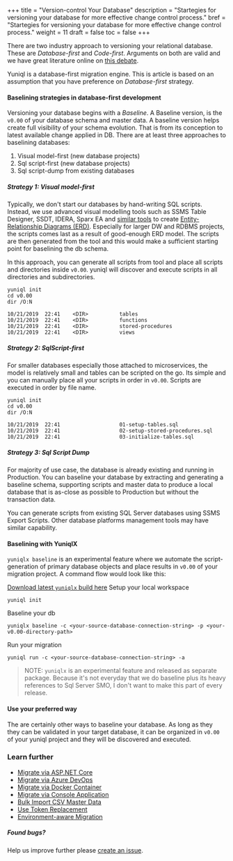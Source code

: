 +++
title = "Version-control Your Database"
description  = "Startegies for versioning your database for more effective change control process."
bref  = "Startegies for versioning your database for more effective change control process."
weight = 11
draft = false
toc = false
+++

There are two industry approach to versioning your relational database. These are *Database-first* and *Code-first*. Arguments on both are valid and we have great literature online on [this debate](https://www.google.com/search?q=database+first+vs+code+first). 

Yuniql is a database-first migration engine. This is article is based on an assumption that you have preference on *Database-first* strategy.

#### Baselining strategies in database-first development
Versioning your database begins with a *Baseline*. A Baseline version, is the `v0.00` of your database schema and master data. A baseline version helps create full visibility of your schema evolution. That is from its conception to latest available change applied in DB. There are at least three approaches to baselining databases:
1. Visual model-first (new database projects)
2. Sql script-first (new database projects)
3. Sql script-dump from existing databases

##### Strategy 1: Visual model-first
Typically, we don't start our databases by hand-writing SQL scripts. Instead, we use advanced visual modelling tools such as SSMS Table Designer, SSDT, IDERA, Sparx EA and [similar tools](https://www.holistics.io/blog/top-5-free-database-diagram-design-tools) to create [Entity-Relationship Diagrams (ERD)](https://en.wikipedia.org/wiki/Entity%E2%80%93relationship_model). Especially for larger DW and RDBMS projects, the scripts comes last as a result of good-enough ERD model. The scripts are then generated from the tool and this would make a sufficient starting point for baselining the db schema.

In this approach, you can generate all scripts from tool and place all scripts and directories inside `v0.00`. yuniql will discover and execute scripts in all directories and subdirectories.

```shell
yuniql init
cd v0.00
dir /O:N

10/21/2019  22:41    <DIR>          tables
10/21/2019  22:41    <DIR>          functions
10/21/2019  22:41    <DIR>          stored-procedures
10/21/2019  22:41    <DIR>          views
```

##### Strategy 2: SqlScript-first
For smaller databases especially those attached to microservices, the model is relatively small and tables can be scripted on the go. Its simple and you can manually place all your scripts in order in `v0.00`. Scripts are executed in order by file name.

```shell
yuniql init
cd v0.00
dir /O:N

10/21/2019  22:41                   01-setup-tables.sql
10/21/2019  22:41                   02-setup-stored-procedures.sql
10/21/2019  22:41                   03-initialize-tables.sql
```

##### Strategy 3: Sql Script Dump

For majority of use case, the database is already existing and running in Production. You can baseline your database by extracting and generating a baseline schema, supporting scripts and master data to produce a local database that is as-close as possible to Production but without the transaction data.

You can generate scripts from existing SQL Server databases using SSMS Export Scripts. Other database platforms management tools may have similar capability.

#### Baselining with YuniqlX

`yuniqlx baseline` is an experimental feature where we automate the script-generation of primary database objects and place results in `v0.00` of your migration project.  A command flow would look like this:

[Download latest `yuniqlx` build here](https://ci.appveyor.com/api/buildjobs/fqmphdr60lamkqvx/artifacts/yuniqlx-nightly.zip)
Setup your local workspace

```shell
yuniql init
```

Baseline your db

```shell
yuniqlx baseline -c <your-source-database-connection-string> -p <your-v0.00-directory-path>
```

Run your migration

```shell
yuniql run -c <your-source-database-connection-string> -a
```

>NOTE: `yuniqlx` is an experimental feature and released as separate package. Because it's not everyday that we do baseline plus its heavy references to Sql Server SMO, I don't want to make this part of every release.

#### Use your preferred way

The are certainly other ways to baseline your database. As long as they they can be validated in your target database, it can be organized in `v0.00` of your yuniql project and they will be discovered and executed. 

### Learn further

* [Migrate via ASP.NET Core](https://yuniql.io/docs/migrate-via-aspnetcore-application/)
* [Migrate via Azure DevOps](https://yuniql.io/docs/migrate-via-azure-devops-pipelines/)
* [Migrate via Docker Container](https://yuniql.io/docs/migrate-via-docker-container/)
* [Migrate via Console Application](https://yuniql.io/docs/migrate-via-netcore-console-application/)
* [Bulk Import CSV Master Data](https://yuniql.io/docs/bulk-import-csv-master-data/)
* [Use Token Replacement](https://yuniql.io/docs/token-replacement/)
* [Environment-aware Migration](https://yuniql.io/docs/environment-aware-scripts/)

##### Found bugs?

Help us improve further please [create an issue](https://github.com/rdagumampan/yuniql/issues/new).